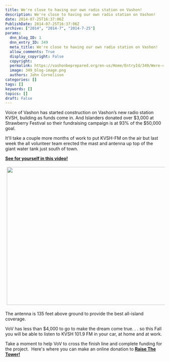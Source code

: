 ```yaml
---
title: We're close to having our own radio station on Vashon!
description: We're close to having our own radio station on Vashon!
date: 2014-07-25T16:37:06Z
PublishDate: 2014-07-25T16:37:06Z
archive: ["2014", "2014-7", "2014-7-25"]
params:
  dnn_blog_ID: 1
  dnn_entry_ID: 349
  meta_title: We're close to having our own radio station on Vashon!
  allow_comments: True
  display_copyright: False
  copyright:
  permalink: https://vashonbeprepared.org/en-us/Home/EntryId/349/Were-close-to-having-our-own-radio-station-on-Vashon
  image: 349_blog-image.png
  authors: John Cornelison
categories: []
tags: []
keywords: []
topics: []
draft: False
---
```


<p>Voice of Vashon has started construction on Vashon’s new radio station KVSH, building as funds come in. And Islanders donated over $3,000 at Strawberry Festival so their fundraising campaign is at 93% of the $50,000 goal. </p>  <p>It'll take a couple more months of work to put KVSH-FM on the air but last week the all volunteer team erected the mast and antenna up top of the giant water tank just south of town. </p>  <p><strong><a href="http://r20.rs6.net/tn.jsp?f=001iMTZGYbHRmg79Q169qTat-A-pQ2QImkLXEkaI1YDy5XHUqHdkry2zEvG80hmTC_jF5A9t_elksh4AgVvqfCTK_RozP9c3eEnW02mZ_TL5KEZmu3-6oaa2p5izJQqQtNP2ruSpsHUsGbheCrPv6QeCYN_9nejkBUfBsJ2zMBpEyiiRJu51C5Mp8qMherx2xKV&amp;c=_QkO9qs1g0fsFu4QGhr7Oju3AjJ2mgbeYblYHQ_0ffrMGfe-UvHhfw==&amp;ch=rRuwFfGcScAlZ9oI3L_M6tCV1P_o-EqjIMtXo8yyw-8un1i0b_g05Q==">See for yourself in this video!</a></strong></p>  <p><a href="http://r20.rs6.net/tn.jsp?f=001iMTZGYbHRmg79Q169qTat-A-pQ2QImkLXEkaI1YDy5XHUqHdkry2zEvG80hmTC_jF5A9t_elksh4AgVvqfCTK_RozP9c3eEnW02mZ_TL5KEZmu3-6oaa2p5izJQqQtNP2ruSpsHUsGbheCrPv6QeCYN_9nejkBUfBsJ2zMBpEyiiRJu51C5Mp8qMherx2xKV&amp;c=_QkO9qs1g0fsFu4QGhr7Oju3AjJ2mgbeYblYHQ_0ffrMGfe-UvHhfw==&amp;ch=rRuwFfGcScAlZ9oI3L_M6tCV1P_o-EqjIMtXo8yyw-8un1i0b_g05Q=="><img border="0" hspace="5" vspace="5" src="http://ih.constantcontact.com/fs182/1109067048708/img/9.jpg" width="600" height="441" /></a></p>  <p>The antenna is 135 feet above ground to provide the best all-island coverage.</p>  <p>VoV has less than $4,000 to go to make the dream come true. . . so this Fall you will be able to listen to KVSH 101.9 FM in your car, at home and at work. </p>  <p>Take a moment to help VoV to cross the finish line and complete funding for the project.&#160; Here's where you can make an online donation to <strong><a href="http://r20.rs6.net/tn.jsp?f=001iMTZGYbHRmg79Q169qTat-A-pQ2QImkLXEkaI1YDy5XHUqHdkry2zEvG80hmTC_jF5A9t_elksh4AgVvqfCTK_RozP9c3eEnW02mZ_TL5KEZmu3-6oaa2p5izJQqQtNP2ruSpsHUsGbheCrPv6QeCYN_9nejkBUfBsJ2zMBpEyiiRJu51C5Mp8qMherx2xKV&amp;c=_QkO9qs1g0fsFu4QGhr7Oju3AjJ2mgbeYblYHQ_0ffrMGfe-UvHhfw==&amp;ch=rRuwFfGcScAlZ9oI3L_M6tCV1P_o-EqjIMtXo8yyw-8un1i0b_g05Q==">Raise The Tower!</a></strong></p>
